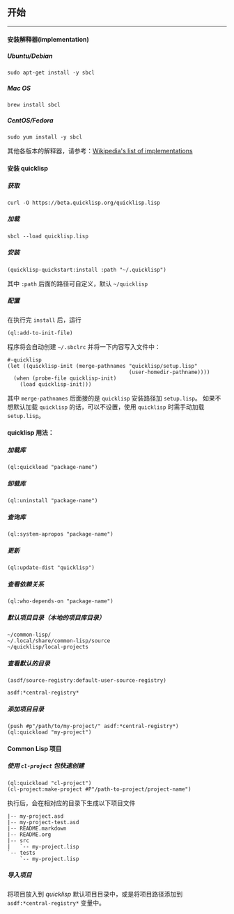 ## 开始

---

#### 安装解释器(implementation)
##### Ubuntu/Debian

```
sudo apt-get install -y sbcl
```

##### Mac OS

```
brew install sbcl
```

##### CentOS/Fedora

```
sudo yum install -y sbcl
```

其他各版本的解释器，请参考：[Wikipedia's list of implementations](https://en.wikipedia.org/wiki/Common_Lisp#Implementations)


#### 安装 quicklisp
##### 获取

```
curl -O https://beta.quicklisp.org/quicklisp.lisp
```

##### 加载

```
sbcl --load quicklisp.lisp
```

##### 安装

```
(quicklisp-quickstart:install :path "~/.quicklisp")
```
其中 `:path` 后面的路径可自定义，默认 `~/quicklisp`

##### 配置

在执行完 `install` 后，运行
```
(ql:add-to-init-file)
```

程序将会自动创建 `~/.sbclrc` 并将一下内容写入文件中：
```
#-quicklisp
(let ((quicklisp-init (merge-pathnames "quicklisp/setup.lisp"
                                       (user-homedir-pathname))))
  (when (probe-file quicklisp-init)
    (load quicklisp-init)))
```

其中 `merge-pathnames` 后面接的是 `quicklisp` 安装路径加 `setup.lisp`。
如果不想默认加载 `quicklisp` 的话，可以不设置，使用 `quicklisp` 时需手动加载 `setup.lisp`。

#### quicklisp 用法：
##### 加载库

```
(ql:quickload "package-name")
```

##### 卸载库

```
(ql:uninstall "package-name")
```

##### 查询库

```
(ql:system-apropos "package-name")
```

##### 更新

```
(ql:update-dist "quicklisp")
```

##### 查看依赖关系

```
(ql:who-depends-on "package-name")
```

##### 默认项目目录（本地的项目库目录）

```
~/common-lisp/
~/.local/share/common-lisp/source
~/quicklisp/local-projects
```

##### 查看默认的目录

```
(asdf/source-registry:default-user-source-registry)
```
```
asdf:*central-registry*
```

##### 添加项目目录

```
(push #p"/path/to/my-project/" asdf:*central-registry*)
(ql:quickload "my-project")
```

#### Common Lisp 项目
##### 使用 `cl-project` 包快速创建

```
(ql:quickload "cl-project")
(cl-project:make-project #P"/path-to-project/project-name")
```
执行后，会在相对应的目录下生成以下项目文件
```
|-- my-project.asd
|-- my-project-test.asd
|-- README.markdown
|-- README.org
|-- src
|   `-- my-project.lisp
`-- tests
    `-- my-project.lisp
```

##### 导入项目

将项目放入到 _quicklisp_ 默认项目目录中，或是将项目路径添加到 `asdf:*central-registry*` 变量中。